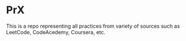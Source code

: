 # PrX
This is a repo representing all practices from variety of sources such as LeetCode, CodeAcedemy, Coursera, etc.
